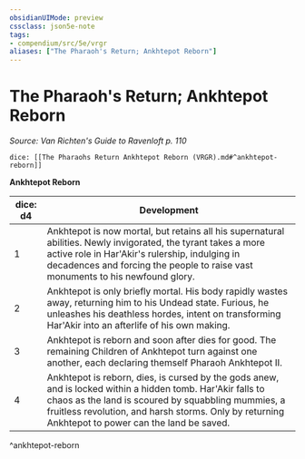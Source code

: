 ```yaml
---
obsidianUIMode: preview
cssclass: json5e-note
tags:
- compendium/src/5e/vrgr
aliases: ["The Pharaoh's Return; Ankhtepot Reborn"]
---
```

# The Pharaoh's Return; Ankhtepot Reborn
*Source: Van Richten's Guide to Ravenloft p. 110* 

`dice: [[The Pharaohs Return Ankhtepot Reborn (VRGR).md#^ankhtepot-reborn]]`

**Ankhtepot Reborn**

| dice: d4 | Development |
|----------|-------------|
| 1 | Ankhtepot is now mortal, but retains all his supernatural abilities. Newly invigorated, the tyrant takes a more active role in Har'Akir's rulership, indulging in decadences and forcing the people to raise vast monuments to his newfound glory. |
| 2 | Ankhtepot is only briefly mortal. His body rapidly wastes away, returning him to his Undead state. Furious, he unleashes his deathless hordes, intent on transforming Har'Akir into an afterlife of his own making. |
| 3 | Ankhtepot is reborn and soon after dies for good. The remaining Children of Ankhtepot turn against one another, each declaring themself Pharaoh Ankhtepot II. |
| 4 | Ankhtepot is reborn, dies, is cursed by the gods anew, and is locked within a hidden tomb. Har'Akir falls to chaos as the land is scoured by squabbling mummies, a fruitless revolution, and harsh storms. Only by returning Ankhtepot to power can the land be saved. |
^ankhtepot-reborn